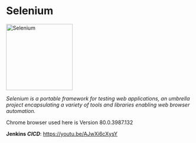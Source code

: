 # Selenium
<a href="https://selenium.dev">
<img src="https://selenium.dev/images/selenium_logo_square_green.png" width="180" alt="Selenium"/></a>

*Selenium is a portable framework for testing web applications, 
an umbrella project encapsulating a variety of tools and libraries enabling web browser automation.*

Chrome browser used here is Version 80.0.3987.132

__Jenkins _CICD___: https://youtu.be/AJwXi6cXysY
